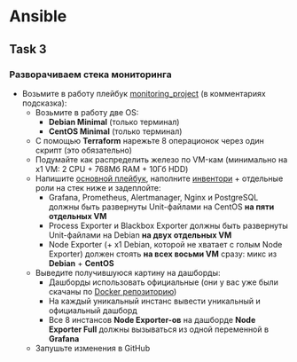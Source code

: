 # Ansible

## Task 3

### Разворачиваем стека мониторинга

- Возьмите в работу плейбук [monitoring_project](https://github.com/lamjob1993/ansible-monitoring/blob/main/ansible/monitoring_project/playbook.yml) (в комментариях подсказка):
  - Возьмите в работу две OS:
    - **Debian Minimal** (только терминал)
    - **CentOS Minimal** (только терминал)
  - С помощью **Terraform** нарежьте 8 операционок через один скрипт (это обязательно)
  - Подумайте как распределить железо по VM-кам (минимально на x1 VM: 2 CPU + 768Мб RAM + 10Гб HDD)
  - Напишите [основной плейбук](https://github.com/lamjob1993/ansible-monitoring/blob/main/ansible/monitoring_project/playbook.yml), наполните [инвентори](https://github.com/lamjob1993/ansible-monitoring/blob/main/ansible/monitoring_project/inventory.ini) + отдельные роли на стек ниже и задеплойте:
    - Grafana, Prometheus, Alertmanager, Nginx и PostgreSQL должны быть развернуты Unit-файлами на CentOS **на пяти отдельных VM**
    - Process Exporter и Blackbox Exporter должны быть развернуты Unit-файлами на Debian **на двух отдельных VM**
    - Node Exporter (+ x1 Debian, которой не хватает с голым Node Exporter) должен стоять **на всех восьми VM** сразу: микс из **Debian** + **CentOS**
  - Выведите получившуюся картину на дашборды:
    - Дашборды использовать официальные (они у вас уже были скачаны по [Docker репозиторию](https://github.com/lamjob1993/docker-monitoring/blob/main/docker/task_4.md))
    - На каждый уникальный инстанс вывести уникальный и официальный дашборд
    - Все 8 инстансов **Node Exporter-ов** на дашборде **Node Exporter Full** должны вызываться из одной переменной в **Grafana**
  - Запушьте изменения в GitHub
